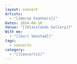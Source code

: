 ```yaml
---
layout: concert
Artists:
  - "[[Horse Feathers]]"
Dates: 2014-04-18
Venue: "[[Glasslands Gallery]]"
With me:
  - "[[Guri Venstad]]"
tags:
  - concerts
category:
  - "[[Concerts]]"
---
```

